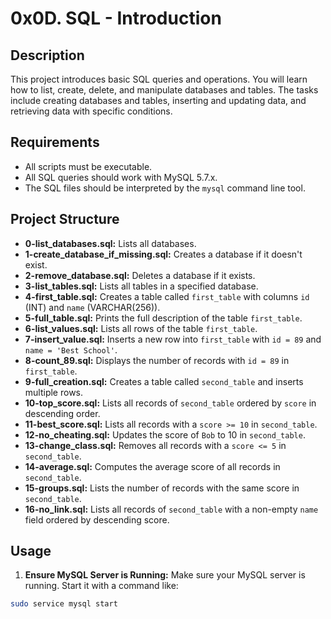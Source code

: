 # 0x0D. SQL - Introduction

## Description

This project introduces basic SQL queries and operations. You will learn how to list, create, delete, and manipulate databases and tables. The tasks include creating databases and tables, inserting and updating data, and retrieving data with specific conditions.

## Requirements

- All scripts must be executable.
- All SQL queries should work with MySQL 5.7.x.
- The SQL files should be interpreted by the `mysql` command line tool.

## Project Structure

- **0-list_databases.sql:** Lists all databases.
- **1-create_database_if_missing.sql:** Creates a database if it doesn't exist.
- **2-remove_database.sql:** Deletes a database if it exists.
- **3-list_tables.sql:** Lists all tables in a specified database.
- **4-first_table.sql:** Creates a table called `first_table` with columns `id` (INT) and `name` (VARCHAR(256)).
- **5-full_table.sql:** Prints the full description of the table `first_table`.
- **6-list_values.sql:** Lists all rows of the table `first_table`.
- **7-insert_value.sql:** Inserts a new row into `first_table` with `id = 89` and `name = 'Best School'`.
- **8-count_89.sql:** Displays the number of records with `id = 89` in `first_table`.
- **9-full_creation.sql:** Creates a table called `second_table` and inserts multiple rows.
- **10-top_score.sql:** Lists all records of `second_table` ordered by `score` in descending order.
- **11-best_score.sql:** Lists all records with a `score >= 10` in `second_table`.
- **12-no_cheating.sql:** Updates the score of `Bob` to 10 in `second_table`.
- **13-change_class.sql:** Removes all records with a `score <= 5` in `second_table`.
- **14-average.sql:** Computes the average score of all records in `second_table`.
- **15-groups.sql:** Lists the number of records with the same score in `second_table`.
- **16-no_link.sql:** Lists all records of `second_table` with a non-empty `name` field ordered by descending score.

## Usage

1. **Ensure MySQL Server is Running:**
Make sure your MySQL server is running. Start it with a command like:
```sh
sudo service mysql start

